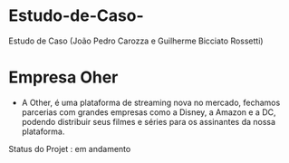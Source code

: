 # Estudo-de-Caso-
Estudo de Caso (João Pedro Carozza e Guilherme Bicciato Rossetti)

#  Empresa Oher 
-  A Other, é uma plataforma de streaming nova no mercado, fechamos parcerias com grandes empresas como a Disney, a Amazon e a DC, podendo distribuir seus filmes e séries para os assinantes da nossa plataforma.

Status do Projet :  em andamento



